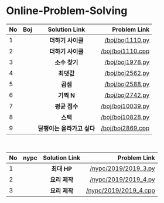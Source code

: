 # Online-Problem-Solving
| No | Boj | Solution Link | Problem Link |
|:----------|:----------|:----------:|----------:|
|1| | **더하기 사이클** | [/boj/boj1110.py](https://github.com/kitae0522/Online-Problem-Solving/blob/master/boj/boj1110.py) | [https://boj.kr/1110](https://www.acmicpc.net/problem/1110) |
|2| | **더하기 사이클** | [/boj/boj1110.cpp](https://github.com/kitae0522/Online-Problem-Solving/blob/master/boj/boj1110.cpp) | [https://boj.kr/1110](https://www.acmicpc.net/problem/1110) |
|3| | **소수 찾기** | [/boj/boj1978.py](https://github.com/kitae0522/Online-Problem-Solving/blob/master/boj/boj1978.py) | [https://boj.kr/1978](https://www.acmicpc.net/problem/1978) |
|4| | **최댓값** | [/boj/boj2562.py](https://github.com/kitae0522/Online-Problem-Solving/blob/master/boj/boj2562.py) | [https://boj.kr/2562](https://www.acmicpc.net/problem/2562) |
|5| | **곱셈** | [/boj/boj2588.py](https://github.com/kitae0522/Online-Problem-Solving/blob/master/boj/boj2588.py) | [https://boj.kr/2588](https://www.acmicpc.net/problem/2588) |
|6| | **기찍 N** | [/boj/boj2742.py](https://github.com/kitae0522/Online-Problem-Solving/blob/master/boj/boj2742.py) | [https://boj.kr/2742](https://www.acmicpc.net/problem/2742) |
|7| | **평균 점수** | [/boj/boj10039.py](https://github.com/kitae0522/Online-Problem-Solving/blob/master/boj/boj10039.py) | [https://boj.kr/10039](https://www.acmicpc.net/problem/10039) |
|8| | **스택** | [/boj/boj10828.py](https://github.com/kitae0522/Online-Problem-Solving/blob/master/boj/boj10828.py) | [https://boj.kr/10828](https://www.acmicpc.net/problem/10828) |
|9| | **달팽이는 올라가고 싶다** | [/boj/boj2869.cpp](https://github.com/kitae0522/Online-Problem-Solving/blob/master/boj/boj2869.cpp) | [https://boj.kr/2869](https://www.acmicpc.net/problem/2869) |
<br>

| No | nypc | Solution Link | Problem Link |
|:----------|:----------|:----------:|----------:|
|1| | **최대 HP** | [/nypc/2019/2019_3.py](https://github.com/kitae0522/Online-Problem-Solving/blob/master/nypc/2019/2019_3.py) | [/2019_online_3.html](https://nypc.github.io/2019/2019_online_3.html) |
|2| | **요리 제작** | [/nypc/2019/2019_4.py](https://github.com/kitae0522/Online-Problem-Solving/blob/master/nypc/2019/2019_4.py) | [/2019_online_4.html](https://nypc.github.io/2019/2019_online_4.html) |
|3| | **요리 제작** | [/nypc/2019/2019_4.cpp](https://github.com/kitae0522/Online-Problem-Solving/blob/master/nypc/2019/2019_4.cpp) | [/2019_online_4.html](https://nypc.github.io/2019/2019_online_4.html) |
